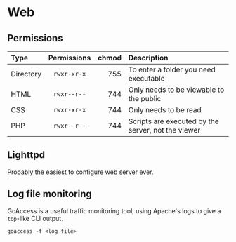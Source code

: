 # Web


## Permissions


| Type      | Permissions | chmod | Description                                        |
| :-------- | :---------: | ----: | :------------------------------------------------- |
| Directory | `rwxr-xr-x` |   755 | To enter a folder you need executable              |
| HTML      | `rwxr--r--` |   744 | Only needs to be viewable to the public            |
| CSS       | `rwxr-xr-x` |   744 | Only needs to be read                              |
| PHP       | `rwxr--r--` |   744 | Scripts are executed by the server, not the viewer |


## Lighttpd


Probably the easiest to configure web server ever.


## Log file monitoring


GoAccess is a useful traffic monitoring tool, using Apache's logs to give a `top`-like CLI output.

    goaccess -f <log file>
    
       

